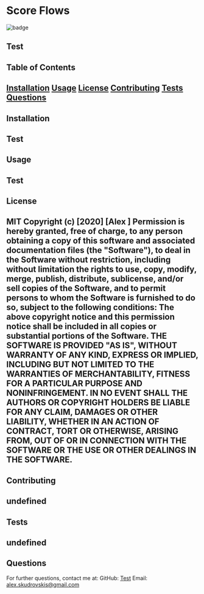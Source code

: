 # Score Flows
    
![badge](https://img.shields.io/badge/license-MIT-blue)

Test
---
## Table of Contents
[Installation](#installation)
[Usage](#usage)
[License](#license)
[Contributing](#contributing)
[Tests](#tests)
[Questions](#questions)
---
## Installation
Test
---
## Usage
Test
---
## License
MIT
Copyright (c) [2020] [Alex ]
Permission is hereby granted, free of charge, to any person obtaining a copy
of this software and associated documentation files (the "Software"), to deal
in the Software without restriction, including without limitation the rights
to use, copy, modify, merge, publish, distribute, sublicense, and/or sell
copies of the Software, and to permit persons to whom the Software is
furnished to do so, subject to the following conditions:
The above copyright notice and this permission notice shall be included in all
copies or substantial portions of the Software.
THE SOFTWARE IS PROVIDED "AS IS", WITHOUT WARRANTY OF ANY KIND, EXPRESS OR
IMPLIED, INCLUDING BUT NOT LIMITED TO THE WARRANTIES OF MERCHANTABILITY,
FITNESS FOR A PARTICULAR PURPOSE AND NONINFRINGEMENT. IN NO EVENT SHALL THE
AUTHORS OR COPYRIGHT HOLDERS BE LIABLE FOR ANY CLAIM, DAMAGES OR OTHER
LIABILITY, WHETHER IN AN ACTION OF CONTRACT, TORT OR OTHERWISE, ARISING FROM,
OUT OF OR IN CONNECTION WITH THE SOFTWARE OR THE USE OR OTHER DEALINGS IN THE
SOFTWARE.
---
## Contributing

undefined
---
## Tests

undefined
---
## Questions
For further questions, contact me at:
GitHub: [Test](https://github.com/Test)
Email: <alex.skudrovskis@gmail.com>
  